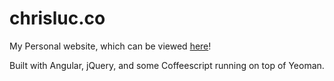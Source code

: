 # chrisluc.co
My Personal website, which can be viewed [here](http://chrisluc.co)!

Built with Angular, jQuery, and some Coffeescript running on top of Yeoman.
